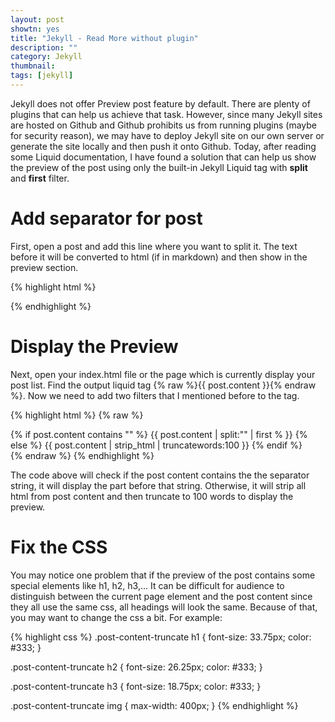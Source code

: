 ```yaml
---
layout: post
showtn: yes
title: "Jekyll - Read More without plugin"
description: ""
category: Jekyll
thumbnail: 
tags: [jekyll]
---
```



Jekyll does not offer Preview post feature by default. There are plenty of
plugins that can help us achieve that task. However, since many Jekyll sites are
hosted on Github and Github prohibits us from running plugins (maybe for security
reason), we may have to deploy Jekyll site on our own server or
generate the site locally and then push it onto Github. Today, after reading some
Liquid documentation, I have found a solution that can help us show the preview
of the post using only the built-in Jekyll Liquid tag with **split** and
**first** filter.

# Add separator for post

First, open a post and add this line where you want to split it. The text before
it will be converted to html (if in markdown) and then show in the preview
section.

{% highlight html %}
<!-- more -->
{% endhighlight %}

# Display the Preview

Next, open your index.html file or the page which is currently display your post
list. Find the output liquid tag {% raw %}{{ post.content }}{% endraw %}. Now we
need to add two filters that I mentioned before to the tag.

{% highlight html %}
{% raw %}
<div class="post-content-truncate">
  {% if post.content contains "<!-- more -->" %}
    {{ post.content | split:"<!-- more -->" | first % }}
  {% else %}
    {{ post.content | strip_html | truncatewords:100 }}
  {% endif %}
</div>
{% endraw %}
{% endhighlight %}

<!-- more -->

The code above will check if the post content contains the the separator string,
it will display the part before that string. Otherwise, it will strip all html
from post content and then truncate to 100 words to display the preview.

# Fix the CSS

You may notice one problem that if the preview of the post contains some special
elements like h1, h2, h3,... It can be difficult for audience to distinguish
between the current page element and the post content since they all use the
same css, all headings will look the same. Because of that, you may want to
change the css a bit. For example:

{% highlight css %}
.post-content-truncate h1 {
	font-size: 33.75px;
	color: #333;
}

.post-content-truncate h2 {
	font-size: 26.25px;
	color: #333;
}

.post-content-truncate h3 {
	font-size: 18.75px;
	color: #333;
}

.post-content-truncate img {
	max-width: 400px;
}
{% endhighlight %}
